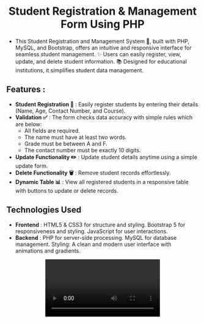 <h1 align="center">Student Registration & Management Form Using PHP </h1>

- This Student Registration and Management System 📝, built with PHP, MySQL, and Bootstrap, offers an intuitive and responsive interface for seamless student management. ✨ Users can easily register, view, update, and delete student information. 📚 Designed for educational institutions, it simplifies student data management.


## Features :
- <b>Student Registration 📝</b> : Easily register students by entering their details (Name, Age, Contact Number, and Course).
- <b>Validation ✅</b> : The form checks data accuracy with simple rules which are below:
    - All fields are required.
    - The name must have at least two words.
    - Grade must be between A and F.
    - The contact number must be exactly 10 digits.
- <b>Update Functionality ✏️</b> : Update student details anytime using a simple update form.
- <b>Delete Functionality 🗑️</b> : Remove student records effortlessly.
- <b>Dynamic Table 📊</b> : View all registered students in a responsive table with buttons to update or delete records.

## Technologies Used
- <b>Frontend</b> : HTML5 & CSS3 for structure and styling. Bootstrap 5 for responsiveness and styling. JavaScript for user interactions.
- <b>Backend</b> : PHP for server-side processing. MySQL for database management. Styling: A clean and modern user interface with animations and gradients.

<div align="center">
<video src="https://github.com/user-attachments/assets/eb4efa30-6840-42d3-b6d1-8ceccf5ecdc1"/>
</div>
